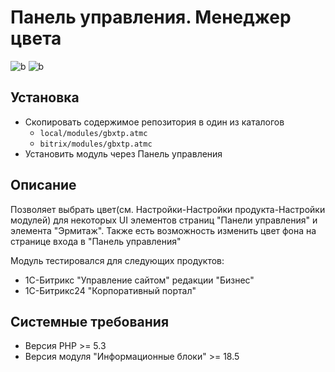 # Панель управления. Менеджер цвета

![b](https://img.shields.io/badge/version-1.0.0-informational)
![b](https://img.shields.io/badge/size-277kb-informational)

## Установка

* Скопировать содержимое репозитория в один из каталогов
    * `local/modules/gbxtp.atmc`
    * `bitrix/modules/gbxtp.atmc`
* Установить модуль через Панель управления


## Описание

Позволяет выбрать цвет(см. Настройки-Настройки продукта-Настройки модулей) 
для некоторых UI элементов страниц "Панели управления" и элемента "Эрмитаж". 
Также есть возможность изменить цвет фона на странице входа 
в "Панель управления"

Модуль тестировался для следующих продуктов:

* 1C-Битрикс "Управление сайтом" редакции "Бизнес"	
* 1C-Битрикс24 "Корпоративный портал"


## Системные требования

* Версия PHP >= 5.3
* Версия модуля "Информационные блоки" >= 18.5
